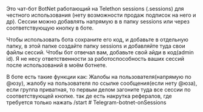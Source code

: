   Это чат-бот BotNet работающий на Telethon sessions (.sessions) для честного использования (нету возможности продаж подписок на него и др). Сессии можно добавлять напрямую в в папку sessions или через соответствующую кнопку в боте. 

  Чтобы использовать бота сохраните его код, и добавьте в отдельную папку, в этой папке создайте папку sessions и добавляйте туда свои файлы сессий. Чтобы бот отвечал вам, добавьте свой айди в код(admin id). Я не несу ответственности за работоспособность ваших сессий после использований в моём ботнете. 
  
  В боте есть такие функции как: Жалобы на пользователя(напрямую по @юзу), жалобу на пользователя по ссылке сообщения(если нету @юза), если группа приватная, то первым делом загоните туда все сессии по соответствующей кнопке. так де есть накрутка рефералов, где требуется только нажать /start # Telegram-botnet-onSessions
